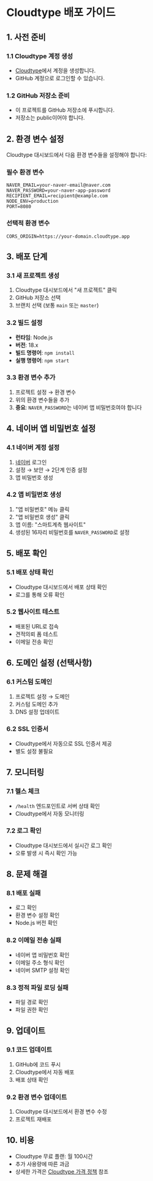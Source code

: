 # Cloudtype 배포 가이드

## 1. 사전 준비

### 1.1 Cloudtype 계정 생성
- [Cloudtype](https://cloudtype.io)에서 계정을 생성합니다.
- GitHub 계정으로 로그인할 수 있습니다.

### 1.2 GitHub 저장소 준비
- 이 프로젝트를 GitHub 저장소에 푸시합니다.
- 저장소는 public이어야 합니다.

## 2. 환경 변수 설정

Cloudtype 대시보드에서 다음 환경 변수들을 설정해야 합니다:

### 필수 환경 변수
```
NAVER_EMAIL=your-naver-email@naver.com
NAVER_PASSWORD=your-naver-app-password
RECIPIENT_EMAIL=recipient@example.com
NODE_ENV=production
PORT=8080
```

### 선택적 환경 변수
```
CORS_ORIGIN=https://your-domain.cloudtype.app
```

## 3. 배포 단계

### 3.1 새 프로젝트 생성
1. Cloudtype 대시보드에서 "새 프로젝트" 클릭
2. GitHub 저장소 선택
3. 브랜치 선택 (보통 `main` 또는 `master`)

### 3.2 빌드 설정
- **런타임**: Node.js
- **버전**: 18.x
- **빌드 명령어**: `npm install`
- **실행 명령어**: `npm start`

### 3.3 환경 변수 추가
1. 프로젝트 설정 → 환경 변수
2. 위의 환경 변수들을 추가
3. **중요**: `NAVER_PASSWORD`는 네이버 앱 비밀번호여야 합니다

## 4. 네이버 앱 비밀번호 설정

### 4.1 네이버 계정 설정
1. [네이버](https://naver.com) 로그인
2. 설정 → 보안 → 2단계 인증 설정
3. 앱 비밀번호 생성

### 4.2 앱 비밀번호 생성
1. "앱 비밀번호" 메뉴 클릭
2. "앱 비밀번호 생성" 클릭
3. 앱 이름: "스마트계측 웹사이트"
4. 생성된 16자리 비밀번호를 `NAVER_PASSWORD`로 설정

## 5. 배포 확인

### 5.1 배포 상태 확인
- Cloudtype 대시보드에서 배포 상태 확인
- 로그를 통해 오류 확인

### 5.2 웹사이트 테스트
- 배포된 URL로 접속
- 견적의뢰 폼 테스트
- 이메일 전송 확인

## 6. 도메인 설정 (선택사항)

### 6.1 커스텀 도메인
1. 프로젝트 설정 → 도메인
2. 커스텀 도메인 추가
3. DNS 설정 업데이트

### 6.2 SSL 인증서
- Cloudtype에서 자동으로 SSL 인증서 제공
- 별도 설정 불필요

## 7. 모니터링

### 7.1 헬스 체크
- `/health` 엔드포인트로 서버 상태 확인
- Cloudtype에서 자동 모니터링

### 7.2 로그 확인
- Cloudtype 대시보드에서 실시간 로그 확인
- 오류 발생 시 즉시 확인 가능

## 8. 문제 해결

### 8.1 배포 실패
- 로그 확인
- 환경 변수 설정 확인
- Node.js 버전 확인

### 8.2 이메일 전송 실패
- 네이버 앱 비밀번호 확인
- 이메일 주소 형식 확인
- 네이버 SMTP 설정 확인

### 8.3 정적 파일 로딩 실패
- 파일 경로 확인
- 파일 권한 확인

## 9. 업데이트

### 9.1 코드 업데이트
1. GitHub에 코드 푸시
2. Cloudtype에서 자동 배포
3. 배포 상태 확인

### 9.2 환경 변수 업데이트
1. Cloudtype 대시보드에서 환경 변수 수정
2. 프로젝트 재배포

## 10. 비용

- Cloudtype 무료 플랜: 월 100시간
- 추가 사용량에 따른 과금
- 상세한 가격은 [Cloudtype 가격 정책](https://cloudtype.io/pricing) 참조 